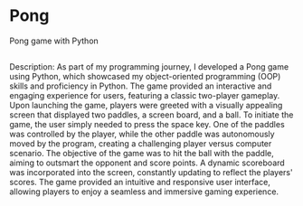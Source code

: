 # Pong 
Pong game with Python

##

Description: As part of my programming journey, I developed a Pong game using Python, which showcased my object-oriented programming (OOP) skills and proficiency in Python. The game provided an interactive and engaging experience for users, featuring a classic two-player gameplay.
Upon launching the game, players were greeted with a visually appealing screen that displayed two paddles, a screen board, and a ball. To initiate the game, the user simply needed to press the space key. One of the paddles was controlled by the player, while the other paddle was autonomously moved by the program, creating a challenging player versus computer scenario.
The objective of the game was to hit the ball with the paddle, aiming to outsmart the opponent and score points. A dynamic scoreboard was incorporated into the screen, constantly updating to reflect the players' scores. The game provided an intuitive and responsive user interface, allowing players to enjoy a seamless and immersive gaming experience.
